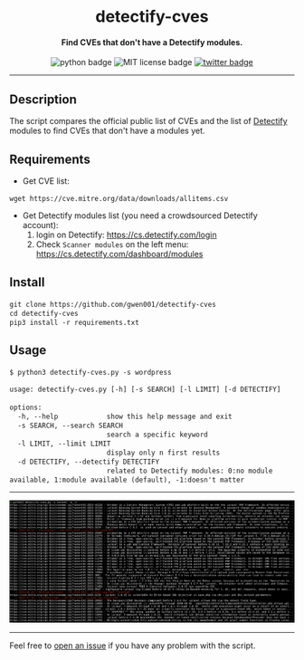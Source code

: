 <h1 align="center">detectify-cves</h1>

<h4 align="center">Find CVEs that don't have a Detectify modules.</h4>

<p align="center">
    <img src="https://img.shields.io/badge/python-v3-blue" alt="python badge">
    <img src="https://img.shields.io/badge/license-MIT-green" alt="MIT license badge">
    <a href="https://twitter.com/intent/tweet?text=https%3a%2f%2fgithub.com%2fgwen001%2fcsp-analyzer%2f" target="_blank"><img src="https://img.shields.io/twitter/url?style=social&url=https%3A%2F%2Fgithub.com%2Fgwen001%2Fcsp-analyzer" alt="twitter badge"></a>
</p>

<!-- <p align="center">
    <img src="https://img.shields.io/github/stars/gwen001/csp-analyzer?style=social" alt="github stars badge">
    <img src="https://img.shields.io/github/watchers/gwen001/csp-analyzer?style=social" alt="github watchers badge">
    <img src="https://img.shields.io/github/forks/gwen001/csp-analyzer?style=social" alt="github forks badge">
</p> -->

---

## Description

The script compares the official public list of CVEs and the list of [Detectify](https://detectify.com/) modules to find CVEs that don't have a modules yet.

## Requirements

- Get CVE list:
````
wget https://cve.mitre.org/data/downloads/allitems.csv
````

- Get Detectify modules list (you need a crowdsourced Detectify account):  
  1. login on Detectify: https://cs.detectify.com/login  
  2. Check `Scanner modules` on the left menu: https://cs.detectify.com/dashboard/modules


## Install

```
git clone https://github.com/gwen001/detectify-cves
cd detectify-cves
pip3 install -r requirements.txt
```

## Usage

```
$ python3 detectify-cves.py -s wordpress
```

```
usage: detectify-cves.py [-h] [-s SEARCH] [-l LIMIT] [-d DETECTIFY]

options:
  -h, --help            show this help message and exit
  -s SEARCH, --search SEARCH
                        search a specific keyword
  -l LIMIT, --limit LIMIT
                        display only n first results
  -d DETECTIFY, --detectify DETECTIFY
                        related to Detectify modules: 0:no module available, 1:module available (default), -1:doesn't matter
```

---

<img src="https://raw.githubusercontent.com/gwen001/detectify-cves/main/preview.png" />

---

Feel free to [open an issue](/../../issues/) if you have any problem with the script.  

